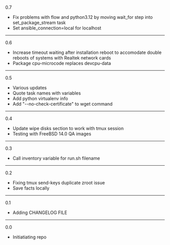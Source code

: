 0.7

* Fix problems with flow and python3.12 by moving wait_for step into set_package_stream task
* Set ansible_connection=local for localhost

---

0.6

* Increase timeout waiting after installation reboot to accomodate double reboots of systems with Realtek network cards
* Package cpu-microcode replaces devcpu-data

---

0.5

* Various updates
* Quote task names with variables
* Add python virtualenv info
* Add "--no-check-certificate" to wget command

---

0.4

* Update wipe disks section to work with tmux session
* Testing with FreeBSD 14.0 QA images

---

0.3

* Call inventory variable for run.sh filename

---

0.2

* Fixing tmux send-keys duplicate zroot issue
* Save facts locally

---

0.1

* Adding CHANGELOG FILE

---

0.0

* Initiatiating repo
